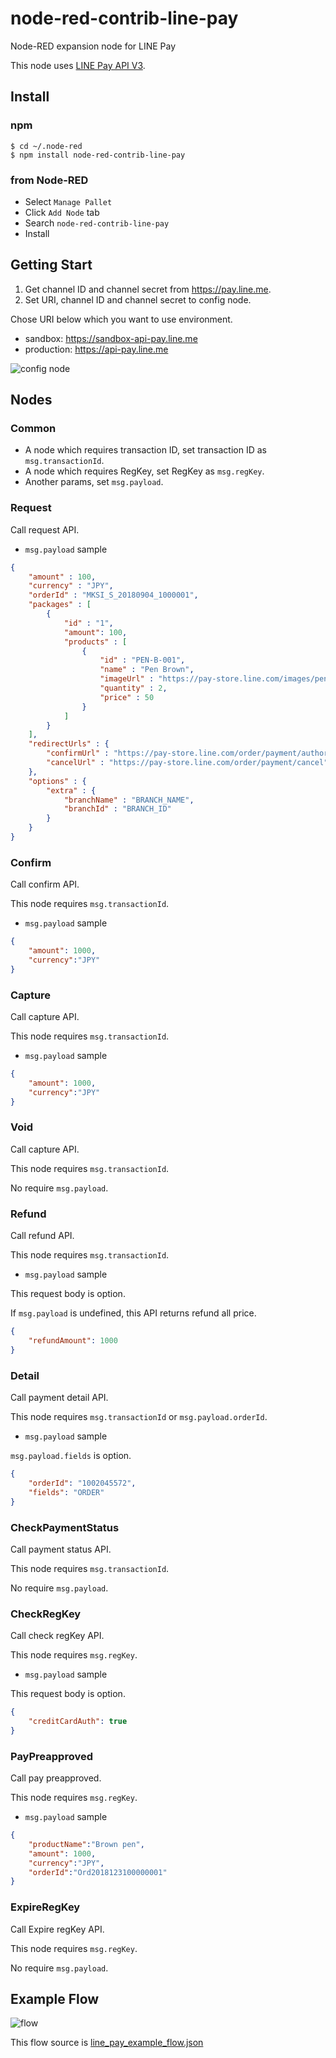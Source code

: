 # node-red-contrib-line-pay
Node-RED expansion node for LINE Pay

This node uses [LINE Pay API V3](https://pay.line.me/jp/developers/apis/onlineApis?locale=en_US).
## Install
### npm

```
$ cd ~/.node-red
$ npm install node-red-contrib-line-pay
```

### from Node-RED

- Select `Manage Pallet`
- Click `Add Node` tab
- Search `node-red-contrib-line-pay`
- Install

## Getting Start
1. Get channel ID and channel secret from https://pay.line.me.
2. Set URI, channel ID and channel secret to config node.
    
Chose URI below which you want to use environment. 
- sandbox: https://sandbox-api-pay.line.me
- production: https://api-pay.line.me

![config node](https://i.gyazo.com/82423633ff349ae092eb45d4a70be159.png)

## Nodes
### Common
- A node which requires transaction ID, set transaction ID as `msg.transactionId`.
- A node which requires RegKey, set RegKey as `msg.regKey`.     
- Another params, set `msg.payload`.
### Request
Call request API.

- `msg.payload` sample

```json
{
    "amount" : 100,
    "currency" : "JPY",
    "orderId" : "MKSI_S_20180904_1000001",
    "packages" : [
        {
            "id" : "1",
            "amount": 100,
            "products" : [
                {
                    "id" : "PEN-B-001",
                    "name" : "Pen Brown",
                    "imageUrl" : "https://pay-store.line.com/images/pen_brown.jpg",
                    "quantity" : 2,
                    "price" : 50
                }
            ]
        }
    ],
    "redirectUrls" : {
        "confirmUrl" : "https://pay-store.line.com/order/payment/authorize",
        "cancelUrl" : "https://pay-store.line.com/order/payment/cancel"
    },
    "options" : {
        "extra" : {
            "branchName" : "BRANCH_NAME",
            "branchId" : "BRANCH_ID"
        }
    }
}
```
### Confirm
Call confirm API.

This node requires `msg.transactionId`.

- `msg.payload` sample
```json
{
    "amount": 1000,
    "currency":"JPY" 
}
```

### Capture
Call capture API.

This node requires `msg.transactionId`.

- `msg.payload` sample
```json
{
    "amount": 1000,
    "currency":"JPY" 
}
```

### Void
Call capture API.

This node requires `msg.transactionId`.

No require `msg.payload`.

### Refund
Call refund API.

This node requires `msg.transactionId`.

- `msg.payload` sample

This request body is option.

If `msg.payload` is undefined, this API returns refund all price.

```json
{
    "refundAmount": 1000 
}
```

### Detail
Call payment detail API.

This node requires `msg.transactionId` or `msg.payload.orderId`.

- `msg.payload` sample

`msg.payload.fields` is option.

```json
{
    "orderId": "1002045572",
    "fields": "ORDER"
}
```

### CheckPaymentStatus
Call payment status API.

This node requires `msg.transactionId`.

No require `msg.payload`.
### CheckRegKey
Call check regKey API.

This node requires `msg.regKey`.

- `msg.payload` sample

This request body is option.

```json
{
    "creditCardAuth": true
}
```

### PayPreapproved
Call pay preapproved.

This node requires `msg.regKey`.

- `msg.payload` sample
```json
{
    "productName":"Brown pen", 
    "amount": 1000, 
    "currency":"JPY", 
    "orderId":"Ord2018123100000001"
}
```

### ExpireRegKey
Call Expire regKey API.

This node requires `msg.regKey`.

No require `msg.payload`.

## Example Flow

![flow](https://i.gyazo.com/223738ac3dc08ec93a977ee2534a35af.png)

This flow source is [line_pay_example_flow.json](examples/line_pay_example_flow.json)
